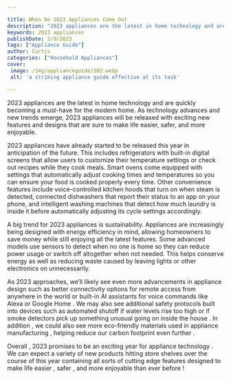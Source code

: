 ```yaml
---

title: When Do 2023 Appliances Come Out
description: "2023 appliances are the latest in home technology and are quickly becoming a must-have for the modern home. As technology advances...get the full scoop"
keywords: 2023 appliances
publishDate: 2/9/2023
tags: ["Appliance Guide"]
author: Curtis
categories: ["Household Appliances"]
cover: 
 image: /img/applianceguide/202.webp
 alt: 'a striking appliance guide effective at its task'

---
```


2023 appliances are the latest in home technology and are quickly becoming a must-have for the modern home. As technology advances and new trends emerge, 2023 appliances will be released with exciting new features and designs that are sure to make life easier, safer, and more enjoyable. 

2023 appliances have already started to be released this year in anticipation of the future. This includes refrigerators with built-in digital screens that allow users to customize their temperature settings or check out recipes while they cook meals. Smart ovens come equipped with settings that automatically adjust cooking times and temperatures so you can ensure your food is cooked properly every time. Other convenience features include voice-controlled kitchen hoods that turn on when steam is detected, connected dishwashers that report their status to an app on your phone, and intelligent washing machines that detect how much laundry is inside it before automatically adjusting its cycle settings accordingly. 

A big trend for 2023 appliances is sustainability. Appliances are increasingly being designed with energy efficiency in mind, allowing homeowners to save money while still enjoying all the latest features. Some advanced models use sensors to detect when no one is home so they can reduce power usage or switch off altogether when not needed. This helps conserve energy as well as reducing waste caused by leaving lights or other electronics on unnecessarily. 

As 2023 approaches, we’ll likely see even more advancements in appliance design such as better connectivity options for remote access from anywhere in the world or built-in AI assistants for voice commands like Alexa or Google Home . We may also see additional safety protocols built into devices such as automated shutoff if water levels rise too high or if smoke detectors pick up something unusual going on inside the house . In addition , we could also see more eco-friendly materials used in appliance manufacturing , helping reduce our carbon footprint even further . 

Overall , 2023 promises to be an exciting year for appliance technology . We can expect a variety of new products hitting store shelves over the course of this year containing all sorts of cutting edge features designed to make life easier , safer , and more enjoyable than ever before !
